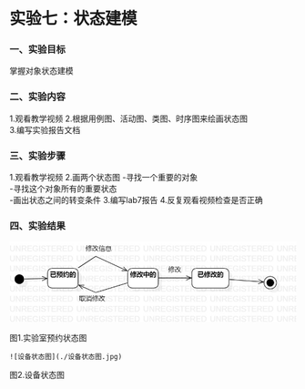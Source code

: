 # 实验七：状态建模 

### 一、实验目标
 掌握对象状态建模


### 二、实验内容
  1.观看教学视频
  2.根据用例图、活动图、类图、时序图来绘画状态图  
  3.编写实验报告文档

 ### 三、实验步骤
   1.观看教学视频
   2.画两个状态图
     -寻找一个重要的对象   
     -寻找这个对象所有的重要状态  
     -画出状态之间的转变条件 
   3.编写lab7报告
   4.反复观看视频检查是否正确

 ### 四、实验结果
  ![实验室预约状态图](./实验室预约状态图.jpg)  

  图1.实验室预约状态图
  
    ![设备状态图](./设备状态图.jpg)  

  图2.设备状态图
